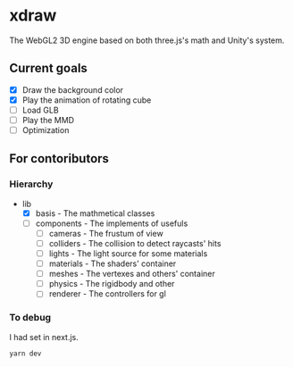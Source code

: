 # xdraw

The WebGL2 3D engine based on both three.js's math and Unity's system.

## Current goals

- [x] Draw the background color
- [x] Play the animation of rotating cube
- [ ] Load GLB
- [ ] Play the MMD
- [ ] Optimization

## For contoributors

### Hierarchy

- lib
  - [x] basis - The mathmetical classes
  - [ ] components - The implements of usefuls
    - [ ] cameras - The frustum of view
    - [ ] colliders - The collision to detect raycasts' hits
    - [ ] lights - The light source for some materials
    - [ ] materials - The shaders' container
    - [ ] meshes - The vertexes and others' container
    - [ ] physics - The rigidbody and other
    - [ ] renderer - The controllers for gl

### To debug

I had set in next.js.

```sh
yarn dev
```
